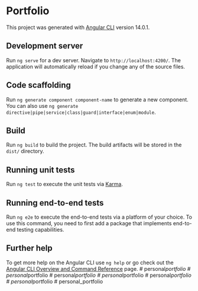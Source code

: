 # Portfolio

This project was generated with [Angular CLI](https://github.com/angular/angular-cli) version 14.0.1.

## Development server

Run `ng serve` for a dev server. Navigate to `http://localhost:4200/`. The application will automatically reload if you change any of the source files.

## Code scaffolding

Run `ng generate component component-name` to generate a new component. You can also use `ng generate directive|pipe|service|class|guard|interface|enum|module`.

## Build

Run `ng build` to build the project. The build artifacts will be stored in the `dist/` directory.

## Running unit tests

Run `ng test` to execute the unit tests via [Karma](https://karma-runner.github.io).

## Running end-to-end tests

Run `ng e2e` to execute the end-to-end tests via a platform of your choice. To use this command, you need to first add a package that implements end-to-end testing capabilities.

## Further help

To get more help on the Angular CLI use `ng help` or go check out the [Angular CLI Overview and Command Reference](https://angular.io/cli) page.
#   p e r s o n a l _ p o r t f o l i o  
 #   p e r s o n a l _ p o r t f o l i o  
 #   p e r s o n a l _ p o r t f o l i o  
 #   p e r s o n a l _ p o r t f o l i o  
 #   p e r s o n a l _ p o r t f o l i o  
 #   p e r s o n a l _ p o r t f o l i o  
 #   p e r s o n a l _ p o r t f o l i o  
 